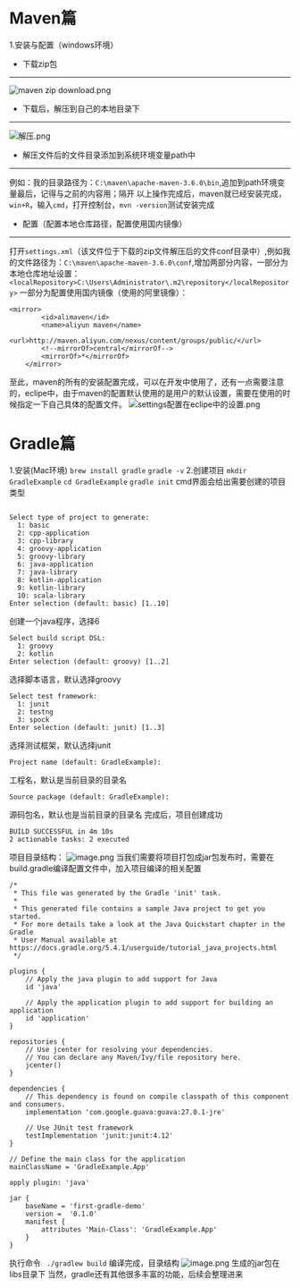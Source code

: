 # Maven篇
1.安装与配置（windows环境）
- 下载zip包
---

![maven zip download.png](https://upload-images.jianshu.io/upload_images/3004516-a7b7329edd043258.png?imageMogr2/auto-orient/strip%7CimageView2/2/w/1240)
- 下载后，解压到自己的本地目录下
---
![解压.png](https://upload-images.jianshu.io/upload_images/3004516-26c20987e3df775d.png?imageMogr2/auto-orient/strip%7CimageView2/2/w/1240)
- 解压文件后的文件目录添加到系统环境变量path中
---

例如：我的目录路径为：`C:\maven\apache-maven-3.6.0\bin`,追加到path环境变量最后，记得与之前的内容用；隔开
以上操作完成后，maven就已经安装完成，`win+R`，输入`cmd`，打开控制台，`mvn -version`测试安装完成
- 配置（配置本地仓库路径，配置使用国内镜像）
---

打开`settings.xml`（该文件位于下载的zip文件解压后的文件conf目录中）,例如我的文件路径为：`C:\maven\apache-maven-3.6.0\conf`,增加两部分内容，一部分为本地仓库地址设置：
` <localRepository>C:\Users\Administrator\.m2\repository</localRepository>`
一部分为配置使用国内镜像（使用的阿里镜像）：
```
<mirror>
    	<id>alimaven</id>
    	<name>aliyun maven</name>
    	<url>http://maven.aliyun.com/nexus/content/groups/public/</url>
    	<!--mirrorOf>central</mirrorOf-->   
    	<mirrorOf>*</mirrorOf>
    </mirror>
```
至此，maven的所有的安装配置完成，可以在开发中使用了，还有一点需要注意的，eclipe中，由于maven的配置默认使用的是用户的默认设置，需要在使用的时候指定一下自己具体的配置文件。
![settings配置在eclipe中的设置.png](https://upload-images.jianshu.io/upload_images/3004516-d7581ff76704917d.png?imageMogr2/auto-orient/strip%7CimageView2/2/w/1240)
# Gradle篇
1.安装(Mac环境)
`brew install gradle`
`gradle -v`
2.创建项目
`mkdir GradleExample`
`cd GradleExample`
`gradle init`
cmd界面会给出需要创建的项目类型
```

Select type of project to generate:
  1: basic
  2: cpp-application
  3: cpp-library
  4: groovy-application
  5: groovy-library
  6: java-application
  7: java-library
  8: kotlin-application
  9: kotlin-library
  10: scala-library
Enter selection (default: basic) [1..10]
```
创建一个java程序，选择6
```
Select build script DSL:
  1: groovy
  2: kotlin
Enter selection (default: groovy) [1..2]
```
选择脚本语言，默认选择groovy
```
Select test framework:
  1: junit
  2: testng
  3: spock
Enter selection (default: junit) [1..3]
```
选择测试框架，默认选择junit
```
Project name (default: GradleExample):
```
工程名，默认是当前目录的目录名
```
Source package (default: GradleExample):
```
源码包名，默认也是当前目录的目录名
完成后，项目创建成功
```
BUILD SUCCESSFUL in 4m 10s
2 actionable tasks: 2 executed
```
项目目录结构：
![image.png](https://upload-images.jianshu.io/upload_images/3004516-00b1dd78909ee519.png?imageMogr2/auto-orient/strip%7CimageView2/2/w/1240)
当我们需要将项目打包成jar包发布时，需要在build.gradle编译配置文件中，加入项目编译的相关配置
```
/*
 * This file was generated by the Gradle 'init' task.
 *
 * This generated file contains a sample Java project to get you started.
 * For more details take a look at the Java Quickstart chapter in the Gradle
 * User Manual available at https://docs.gradle.org/5.4.1/userguide/tutorial_java_projects.html
 */

plugins {
    // Apply the java plugin to add support for Java
    id 'java'

    // Apply the application plugin to add support for building an application
    id 'application'
}

repositories {
    // Use jcenter for resolving your dependencies.
    // You can declare any Maven/Ivy/file repository here.
    jcenter()
}

dependencies {
    // This dependency is found on compile classpath of this component and consumers.
    implementation 'com.google.guava:guava:27.0.1-jre'

    // Use JUnit test framework
    testImplementation 'junit:junit:4.12'
}

// Define the main class for the application
mainClassName = 'GradleExample.App'

apply plugin: 'java'
 
jar {
    baseName = 'first-gradle-demo'
    version =  '0.1.0'
    manifest {
        attributes 'Main-Class': 'GradleExample.App'
    }
}
```
执行命令
` ./gradlew build`
编译完成，目录结构
![image.png](https://upload-images.jianshu.io/upload_images/3004516-748630870927f106.png?imageMogr2/auto-orient/strip%7CimageView2/2/w/1240)
生成的jar包在libs目录下
当然，gradle还有其他很多丰富的功能，后续会整理进来